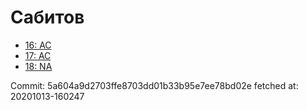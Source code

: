 # Сабитов
- [16: AC](16.md)
- [17: AC](17.md)
- [18: NA](18.md)

Commit: 5a604a9d2703ffe8703dd01b33b95e7ee78bd02e
 fetched at: 20201013-160247
